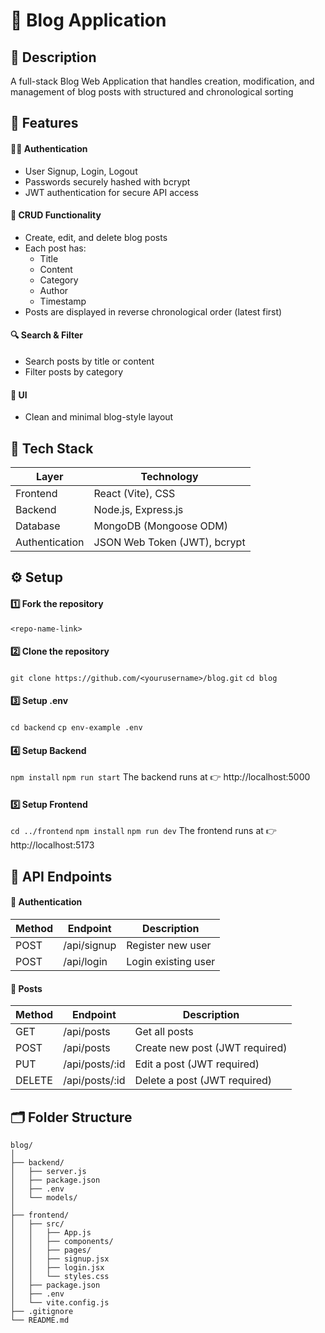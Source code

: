 # 📰 Blog Application

## 💬 Description

A full-stack Blog Web Application that handles creation, modification, and management of blog posts with structured and chronological sorting

## 🚀 Features

#### 🧑‍💻 Authentication

- User Signup, Login, Logout
- Passwords securely hashed with bcrypt
- JWT authentication for secure API access

#### 📝 CRUD Functionality 
- Create, edit, and delete blog posts
- Each post has:
    - Title
    - Content
    - Category
    - Author
    - Timestamp
- Posts are displayed in reverse chronological order (latest first)

#### 🔍 Search & Filter
- Search posts by title or content
- Filter posts by category

#### 🎨 UI 
- Clean and minimal blog-style layout

## 🔧 Tech Stack
|Layer	|	Technology|
|-------|-------------|
|Frontend |	React (Vite), CSS
|Backend |	Node.js, Express.js
|Database |	MongoDB (Mongoose ODM)
|Authentication |	JSON Web Token (JWT), bcrypt|

## ⚙️ Setup
#### 1️⃣ Fork the repository
`
<repo-name-link>
`

#### 2️⃣ Clone the repository 
`git clone https://github.com/<yourusername>/blog.git`
`cd blog`

#### 3️⃣ Setup .env
`
cd backend
`
`
cp env-example .env
`

#### 4️⃣ Setup Backend
`npm install`
`npm run start`
The backend runs at 👉 http://localhost:5000

#### 5️⃣ Setup Frontend
`cd ../frontend`
`npm install`
`npm run dev`
The frontend runs at 👉 http://localhost:5173

## 🧩 API Endpoints
#### 🔐 Authentication
|Method |	Endpoint |	Description|
|-------|------------|-------------|
|POST |	/api/signup |	Register new user|
|POST |	/api/login |	Login existing user|

#### 📝 Posts
|Method |	Endpoint |	Description|
|-------|------------|-------------|
|GET |	/api/posts |	Get all posts|
|POST |	/api/posts |	Create new post (JWT required)|
|PUT |	/api/posts/:id |	Edit a post (JWT required)|
|DELETE |	/api/posts/:id |	Delete a post (JWT required)|

## 🗂️ Folder Structure
```
blog/
│
├── backend/
│   ├── server.js
│   ├── package.json
│   ├── .env
│   └── models/
│
├── frontend/
│   ├── src/
│   │   ├── App.js
│   │   ├── components/
│   │   ├── pages/
│   │   ├── signup.jsx
│   │   ├── login.jsx
│   │   └── styles.css
│   ├── package.json
│   ├── .env
│   └── vite.config.js
├── .gitignore
└── README.md
```